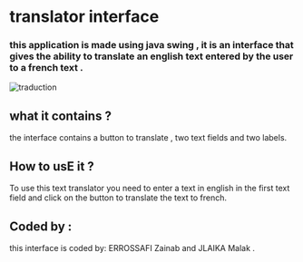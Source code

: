 # translator interface 
### this application is made using java swing , it is an interface that gives the ability to translate an english text entered by the user to a french text .
![traduction](https://user-images.githubusercontent.com/128975836/227808966-54bec5e5-944d-4d42-9e21-c67db8c35427.jpeg)
## what it contains ?
the interface contains a button to translate , two text fields and two labels.
## How to usE it ?
To use this text translator you need to enter a text in english in the first text field and click on the button to translate the text to french.
## Coded by :
this interface is coded by: ERROSSAFI Zainab and JLAIKA Malak .
